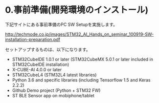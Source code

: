 # 0.事前準備(開発環境のインストール)
下記サイトにある事前準備のPC SW Setupを実施します。

http://techmode.co.jp/images/STM32_AI_Hands_on_seminar_100919-SW-installation-preparation.pdf

セットアップするものは、以下になります。
* STM32CubeIDE 1.0.1 or later (STM32CubeMX 5.0.1 or later included in STM32CubeIDE installation)
* X-CUBE-AI 4.0.0 or later
* STM32CubeL4 (STM32L4 latest libraries)
* Python 3.6 and specific libraries (including Tensorflow 1.5 and Keras 2.2.2)
* Github Demo project (Python + STM32 FW)
* ST BLE Sensor app on mobiphone/tablet
